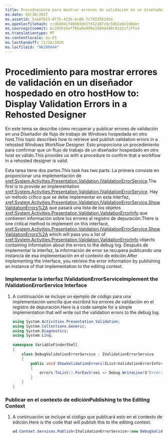 ```yaml
---
title: Procedimiento para mostrar errores de validación en un diseñador hospedado en otro host
ms.date: 03/30/2017
ms.assetid: 5aa8fb53-8f75-433b-bc06-7c7d33583d5d
ms.openlocfilehash: ccdb8941f46683dd1fd12387c0c5db2abe1d8dec
ms.sourcegitcommit: bc293b14af795e0e999e3304dd40c0222cf2ffe4
ms.translationtype: MT
ms.contentlocale: es-ES
ms.lasthandoff: 11/26/2020
ms.locfileid: "96280044"
---
```

# <a name="how-to-display-validation-errors-in-a-rehosted-designer"></a><span data-ttu-id="e13de-102">Procedimiento para mostrar errores de validación en un diseñador hospedado en otro host</span><span class="sxs-lookup"><span data-stu-id="e13de-102">How to: Display Validation Errors in a Rehosted Designer</span></span>

<span data-ttu-id="e13de-103">En este tema se describe cómo recuperar y publicar errores de validación en una Diseñador de flujo de trabajo de Windows hospedada en otro host.</span><span class="sxs-lookup"><span data-stu-id="e13de-103">This topic describes how to retrieve and publish validation errors in a rehosted Windows Workflow Designer.</span></span> <span data-ttu-id="e13de-104">Esto proporciona un procedimiento para confirmar que un flujo de trabajo de un diseñador hospedado en otro host es válido.</span><span class="sxs-lookup"><span data-stu-id="e13de-104">This provides us with a procedure to confirm that a workflow in a rehosted designer is valid.</span></span>  
  
 <span data-ttu-id="e13de-105">Esta tarea tiene dos partes.</span><span class="sxs-lookup"><span data-stu-id="e13de-105">This task has two parts.</span></span> <span data-ttu-id="e13de-106">La primera consiste en proporcionar una implementación de <xref:System.Activities.Presentation.Validation.IValidationErrorService>.</span><span class="sxs-lookup"><span data-stu-id="e13de-106">The first is to provide an implementation <xref:System.Activities.Presentation.Validation.IValidationErrorService>.</span></span>  <span data-ttu-id="e13de-107">Hay un método crítico que se debe implementar en esta interfaz, <xref:System.Activities.Presentation.Validation.IValidationErrorService.ShowValidationErrors%2A> que pasará una lista de los objetos <xref:System.Activities.Presentation.Validation.ValidationErrorInfo> que contienen información sobre los errores al registro de depuración.</span><span class="sxs-lookup"><span data-stu-id="e13de-107">There is one critical method to implement on this interface, <xref:System.Activities.Presentation.Validation.IValidationErrorService.ShowValidationErrors%2A> which will pass you a list of <xref:System.Activities.Presentation.Validation.ValidationErrorInfo> objects containing information about the errors to the debug log.</span></span>  <span data-ttu-id="e13de-108">Después de implementar la interfaz, la información de error se recupera publicando una instancia de esa implementación en el contexto de edición.</span><span class="sxs-lookup"><span data-stu-id="e13de-108">After implementing the interface, you retrieve the error information by publishing an instance of that implementation to the editing context.</span></span>  
  
### <a name="implement-the-ivalidationerrorservice-interface"></a><span data-ttu-id="e13de-109">Implementar la interfaz IValidationErrorService</span><span class="sxs-lookup"><span data-stu-id="e13de-109">Implement the IValidationErrorService Interface</span></span>  
  
1. <span data-ttu-id="e13de-110">A continuación se incluye un ejemplo de código para una implementación sencilla que escribirá los errores de validación en el registro de depuración.</span><span class="sxs-lookup"><span data-stu-id="e13de-110">Here is a code sample for a simple implementation that will write out the validation errors to the debug log.</span></span>  
  
    ```csharp  
    using System.Activities.Presentation.Validation;  
    using System.Collections.Generic;  
    using System.Diagnostics;  
    using System.Linq;  
  
    namespace VariableFinderShell  
    {  
        class DebugValidationErrorService : IValidationErrorService  
        {  
            public void ShowValidationErrors(IList<ValidationErrorInfo> errors)  
            {  
                errors.ToList().ForEach(vei => Debug.WriteLine($"Error: {vei.Message}"));  
            }  
        }  
    }  
    ```  
  
### <a name="publishing-to-the-editing-context"></a><span data-ttu-id="e13de-111">Publicar en el contexto de edición</span><span class="sxs-lookup"><span data-stu-id="e13de-111">Publishing to the Editing Context</span></span>  
  
1. <span data-ttu-id="e13de-112">A continuación se incluye el código que publicará esto en el contexto de edición.</span><span class="sxs-lookup"><span data-stu-id="e13de-112">Here is the code that will publish this to the editing context.</span></span>  
  
    ```csharp  
    wd.Context.Services.Publish<IValidationErrorService>(new DebugValidationErrorService());  
    ```
